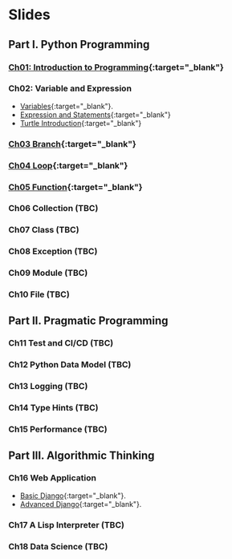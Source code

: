 # Slides

## Part I. Python Programming

### [Ch01: Introduction to Programming](ch01_introduction/slides/crash_course.slides.html){:target="\_blank"}

### Ch02: Variable and Expression

- [Variables](ch02_variable/slides/variables.slides.html){:target="\_blank"}.
- [Expression and Statements](ch02_variable/slides/expression_statement.slides.html){:target="\_blank"}
- [Turtle Introduction](slides/ch02_variable/turtle_introduction.slides.html){:target="\_blank"}

### [Ch03 Branch](ch03_branch/slides/branch.slides.html){:target="\_blank"}

### [Ch04 Loop](ch04_loop/slides/loop.slides.html){:target="\_blank"}

### [Ch05 Function](ch05_function/slides/function.slides.html){:target="\_blank"}

### Ch06 Collection (TBC)

### Ch07 Class (TBC)

### Ch08 Exception (TBC)

### Ch09 Module (TBC)

### Ch10 File (TBC)

## Part II. Pragmatic Programming

### Ch11 Test and CI/CD (TBC)

### Ch12 Python Data Model (TBC)

### Ch13 Logging (TBC)

### Ch14 Type Hints (TBC)

### Ch15 Performance (TBC)

## Part III. Algorithmic Thinking

### Ch16 Web Application

- [Basic Django](ch16_django/slides/basic_django.slides.html){:target="\_blank"}.
- [Advanced Django](ch16_django/slides/advanced_django.slides.html){:target="\_blank"}.

### Ch17 A Lisp Interpreter (TBC)

### Ch18 Data Science (TBC)
